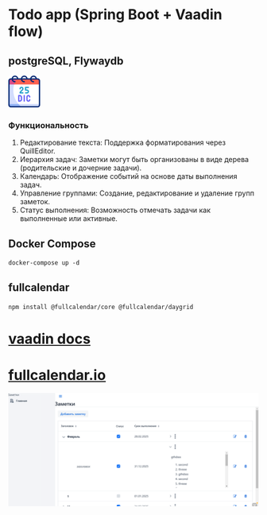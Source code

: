 # Todo app (Spring Boot + Vaadin flow)
## postgreSQL, Flywaydb
<img height="64" src="img_2.png">

### Функциональность
1. Редактирование текста: Поддержка форматирования через QuillEditor.
2. Иерархия задач: Заметки могут быть организованы в виде дерева (родительские и дочерние задачи).
3. Календарь: Отображение событий на основе даты выполнения задач.
4. Управление группами: Создание, редактирование и удаление групп заметок.
5. Статус выполнения: Возможность отмечать задачи как выполненные или активные.

## Docker Compose

```markdown
docker-compose up -d
```

## fullcalendar
```markdown
npm install @fullcalendar/core @fullcalendar/daygrid
```
#
#
#
# [vaadin docs](https://vaadin.com/docs/latest/)  

# [fullcalendar.io](https://fullcalendar.io/docs/getting-started)

![img_3.png](img_3.png)

